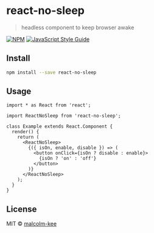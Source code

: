 # react-no-sleep

> headless component to keep browser awake

[![NPM](https://img.shields.io/npm/v/react-no-sleep.svg)](https://www.npmjs.com/package/react-no-sleep) [![JavaScript Style Guide](https://img.shields.io/badge/code_style-standard-brightgreen.svg)](https://standardjs.com)

## Install

```bash
npm install --save react-no-sleep
```

## Usage

```tsx
import * as React from 'react';

import ReactNoSleep from 'react-no-sleep';

class Example extends React.Component {
  render() {
    return (
      <ReactNoSleep>
        {({ isOn, enable, disable }) => (
          <button onClick={isOn ? disable : enable}>
            {isOn ? 'on' : 'off'}
          </button>
        )}
      </ReactNoSleep>
    );
  }
}
```

## License

MIT © [malcolm-kee](https://github.com/malcolm-kee)
